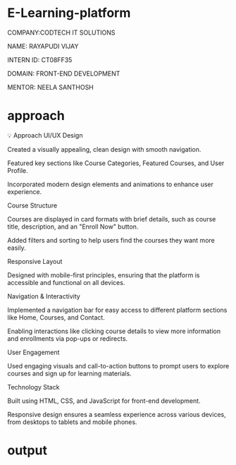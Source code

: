 # E-Learning-platform
COMPANY:CODTECH IT SOLUTIONS

NAME: RAYAPUDI VIJAY

INTERN ID: CT08FF35

DOMAIN: FRONT-END DEVELOPMENT

MENTOR: NEELA SANTHOSH
# approach
💡 Approach
UI/UX Design

Created a visually appealing, clean design with smooth navigation.

Featured key sections like Course Categories, Featured Courses, and User Profile.

Incorporated modern design elements and animations to enhance user experience.

Course Structure

Courses are displayed in card formats with brief details, such as course title, description, and an "Enroll Now" button.

Added filters and sorting to help users find the courses they want more easily.

Responsive Layout

Designed with mobile-first principles, ensuring that the platform is accessible and functional on all devices.

Navigation & Interactivity

Implemented a navigation bar for easy access to different platform sections like Home, Courses, and Contact.

Enabling interactions like clicking course details to view more information and enrollments via pop-ups or redirects.

User Engagement

Used engaging visuals and call-to-action buttons to prompt users to explore courses and sign up for learning materials.

Technology Stack

Built using HTML, CSS, and JavaScript for front-end development.

Responsive design ensures a seamless experience across various devices, from desktops to tablets and mobile phones.
# output
